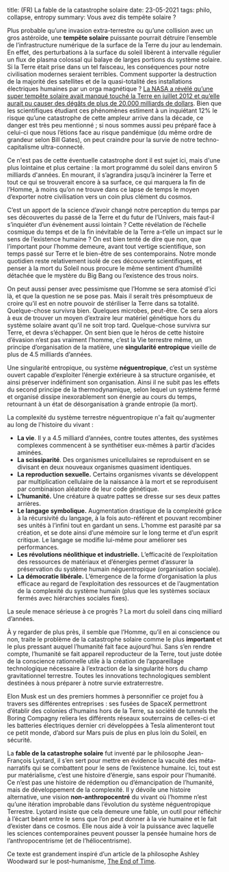 title: (FR) La fable de la catastrophe solaire date: 23-05-2021 tags: philo, collapse, entropy summary: Vous avez dis tempête solaire ?

Plus probable qu’une invasion extra-terrestre ou qu’une collision avec un gros astéroïde, une **tempête solaire** puissante pourrait détruire l’ensemble de l’infrastructure numérique de la surface de la Terre du jour au lendemain. En effet, des perturbations à la surface du soleil libèrent à intervalle régulier un flux de plasma colossal qui balaye de larges portions du système solaire. Si la Terre était prise dans un tel faisceau, les conséquences pour notre civilisation modernes seraient terribles. Comment supporter la destruction de la majorité des satellites et de la quasi-totalité des installations électriques humaines par un orga magnétique ? [La NASA a révélé qu’une super tempête solaire avait manqué touché la Terre en juillet 2012 et qu’elle aurait pu causer des dégâts de plus de 20.000 milliards de dollars](https://science.nasa.gov/science-news/science-at-nasa/2014/23jul_superstorm/). Bien que les scientifiques étudiant ces phénomènes estiment à un inquiétant 12% le risque qu’une catastrophe de cette ampleur arrive dans la décade, ce danger est très peu mentionné ; si nous sommes aussi peu préparé face à celui-ci que nous l’étions face au risque pandémique (du même ordre de grandeur selon Bill Gates), on peut craindre pour la survie de notre techno-capitalisme ultra-connecté.

Ce n'est pas de cette éventuelle catastrophe dont il est sujet ici, mais d'une plus lointaine et plus certaine : la mort programmé du soleil dans environ 5 milliards d'années. En mourant, il s’agrandira jusqu’à incinérer la Terre et tout ce qui se trouverait encore à sa surface, ce qui marquera la fin de l’Homme, à moins qu’on ne trouve dans ce lapse de temps le moyen d’exporter notre civilisation vers un coin plus clément du cosmos. 

C’est un apport de la science d’avoir changé notre perception du temps par ses découvertes du passé de la Terre et du futur de l’Univers, mais faut-il s’inquiéter d’un évènement aussi lointain ? Cette révélation de l’échelle cosmique du temps et de la fin inévitable de la Terre a-t’elle un impact sur le sens de l’existence humaine ? On est bien tenté de dire que non, que l’important pour l’homme demeure, avant tout vertige scientifique, son temps passé sur Terre et le bien-être de ses contemporains. Notre monde quotidien reste relativement isolé de ces découverte scientifiques, et penser à la mort du Soleil nous procure le même sentiment d’humilité détachée que le mystère du Big Bang ou l’existence des trous noirs.

On peut aussi penser avec pessimisme que l’Homme se sera atomisé d’ici là, et que la question ne se pose pas. Mais il serait très présomptueux de croire qu’il est en notre pouvoir de stériliser la Terre dans sa totalité. Quelque-chose survivra bien. Quelques microbes, peut-être. Ce sera alors à eux de trouver un moyen d’extraire leur matériel génétique hors du système solaire avant qu’il ne soit trop tard. Quelque-chose survivra sur Terre, et devra s’échapper. On sent bien que le héros de cette histoire d’évasion n’est pas vraiment l’homme, c’est la Vie terrestre même, un principe d’organisation de la matière, une **singularité entropique** vieille de plus de 4.5 milliards d’années.

Une singularité entropique, ou système **néguentropique**, c’est un système ouvert capable d’exploiter l’énergie extérieure à sa structure organisée, et ainsi préserver indéfiniment son organisation. Ainsi il ne subit pas les effets du second principe de la thermodynamique, selon lequel un système fermé et organisé dissipe inexorablement son énergie au cours du temps, retournant à un état de désorganisation à grande entropie (la mort). 

La complexité du système terrestre néguentropique n'a fait qu'augmenter au long de l'histoire du vivant :

-   **La vie**. Il y a 4.5 milliard d’années, contre toutes attentes, des systèmes complexes commencent à se synthétiser eux-mêmes à partir d’acides aminées.
-   **La scissiparité**. Des organismes unicellulaires se reproduisent en se divisant en deux nouveaux organismes quasiment identiques.
-   **La reproduction sexuelle.** Certains organismes vivants se développent par multiplication cellulaire de la naissance à la mort et se reproduisent par combinaison aléatoire de leur code génétique.
-   **L’humanité.** Une créature à quatre pattes se dresse sur ses deux pattes arrières.
-   **Le langage symbolique.** Augmentation drastique de la complexité grâce à la récursivité du langage, à la fois auto-référent et pouvant recombiner ses unités à l’infini tout en gardant un sens. L’homme est parasité par sa création, et se dote ainsi d’une mémoire sur le long terme et d’un esprit critique. Le langage se modifie lui-même pour améliorer ses performances.
-   **Les révolutions néolithique et industrielle.** L’efficacité de l’exploitation des ressources de matériaux et d’énergies permet d’assurer la préservation du système humain néguentropique (organisation sociale).
-   **La démocratie libérale.** L’émergence de la forme d’organisation la plus efficace au regard de l’exploitation des ressources et de l’augmentation de la complexité du système humain (plus que les systèmes sociaux fermés avec hiérarchies sociales fixes).

La seule menace sérieuse à ce progrès ? La mort du soleil dans cinq milliard d’années.

À y regarder de plus près, il semble que l’Homme, qu’il en ai conscience ou non, traite le problème de la catastrophe solaire comme le plus **important** et le plus pressant auquel l’humanité fait face aujourd’hui. Sans s’en rendre compte, l’humanité se fait appareil reproducteur de la Terre, tout juste dotée de la conscience rationnelle utile à la création de l’appareillage technologique nécessaire à l’extraction de la singularité hors du champ gravitationnel terrestre. Toutes les innovations technologiques semblent destinées à nous préparer à notre survie extraterrestre. 

Elon Musk est un des premiers hommes à personnifier ce projet fou à travers ses différentes entreprises : ses fusées de SpaceX permettront d’établir des colonies d’humains hors de la Terre, sa société de tunnels the Boring Compagny reliera les différents réseaux souterrains de celles-ci et les batteries électriques dernier cri développées à Tesla alimenteront tout ce petit monde, d’abord sur Mars puis de plus en plus loin du Soleil, en sécurité.

La **fable de la catastrophe solaire** fut inventé par le philosophe Jean-François Lyotard, il s’en sert pour mettre en évidence la vacuité des méta-narratifs qui se combattent pour le sens de l’existence humaine. Ici, tout est pur matérialisme, c’est une histoire d’énergie, sans espoir pour l’humanité. Ce n’est pas une histoire de rédemption ou d’émancipation de l’humanité, mais de développement de la complexité. Il y dévoile une histoire alternative, une vision **non-anthropocentré** du vivant où l’homme n’est qu’une itération improbable dans l’évolution du système néguentropique Terrestre. Lyotard insiste que cela demeure une fable, un outil pour réfléchir à l’écart béant entre le sens que l’on peut donner à la vie humaine et le fait d’exister dans ce cosmos. Elle nous aide à voir la puissance avec laquelle les sciences contemporaines peuvent pousser la pensée humaine hors de l’anthropocentrisme (et de l’héliocentrisme).

Ce texte est grandement inspiré d’un article de la philosophe Ashley Woodward sur le post-humanisme, [The End of Time](https://philpapers.org/rec/WOOTEO-18).